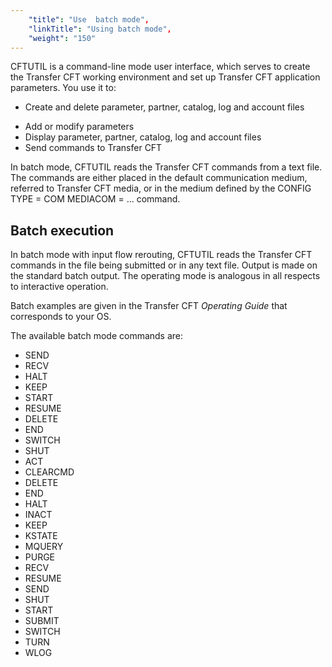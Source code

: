 ```yaml
---
    "title": "Use  batch mode",
    "linkTitle": "Using batch mode",
    "weight": "150"
---
```

CFTUTIL is a command-line mode user interface, which serves to create
the Transfer CFT working environment and set up Transfer CFT application
parameters. You use it to:

- Create and delete parameter, partner, catalog, log and account files

<!-- -->

- Add or modify parameters
- Display parameter,
    partner, catalog, log and account files
- Send commands
    to Transfer CFT

In batch mode, CFTUTIL reads the Transfer CFT
commands from a text file. The commands are either placed in the default
communication medium, referred to Transfer CFT media, or in the
medium defined by the CONFIG TYPE = COM MEDIACOM = ... command.

<span id="Batch_execution"></span>

Batch execution
---------------

In batch mode with input flow rerouting, CFTUTIL reads the Transfer
CFT commands in the file being submitted or in any text file. Output is
made on the standard batch output. The operating mode is analogous in
all respects to interactive operation.

Batch examples are given in the
Transfer CFT *Operating Guide* that corresponds to your OS.

The available batch mode commands are:

- SEND
- RECV
- HALT
- KEEP
- START
- RESUME
- DELETE
- END
- SWITCH
- SHUT
- ACT
- CLEARCMD
- DELETE
- END
- HALT
- INACT
- KEEP
- KSTATE
- MQUERY
- PURGE
- RECV
- RESUME
- SEND  
- SHUT  
- START   
- SUBMIT  
- SWITCH
- TURN
- WLOG

